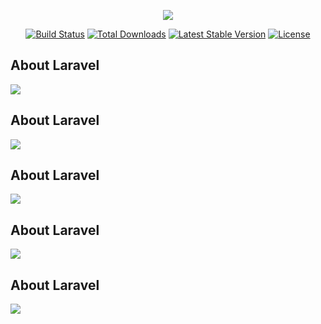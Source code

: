 <p align="center"><img src="https://laravel.com/assets/img/components/logo-laravel.svg"></p>

<p align="center">
<a href="https://travis-ci.org/laravel/framework"><img src="https://travis-ci.org/laravel/framework.svg" alt="Build Status"></a>
<a href="https://packagist.org/packages/laravel/framework"><img src="https://poser.pugx.org/laravel/framework/d/total.svg" alt="Total Downloads"></a>
<a href="https://packagist.org/packages/laravel/framework"><img src="https://poser.pugx.org/laravel/framework/v/stable.svg" alt="Latest Stable Version"></a>
<a href="https://packagist.org/packages/laravel/framework"><img src="https://poser.pugx.org/laravel/framework/license.svg" alt="License"></a>
</p>

## About Laravel

<img src="https://github.com/Treeandsaw/laravel-crud/blob/master/1.jpg">



## About Laravel

<img src="https://github.com/Treeandsaw/laravel-crud/blob/master/2.jpg">



## About Laravel

<img src="https://github.com/Treeandsaw/laravel-crud/blob/master/3.jpg">



## About Laravel

<img src="https://github.com/Treeandsaw/laravel-crud/blob/master/4.jpg">



## About Laravel

<img src="https://github.com/Treeandsaw/laravel-crud/blob/master/5.jpg">
